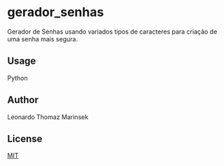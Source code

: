 # gerador_senhas

Gerador de Senhas usando variados tipos de caracteres para criação de uma senha mais segura.

## Usage

Python

## Author

Leonardo Thomaz Marinsek

## License
[MIT](https://choosealicense.com/licenses/mit/)